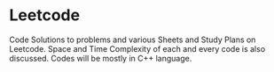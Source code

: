 # Leetcode
Code Solutions to problems and various Sheets and Study Plans on Leetcode. Space and Time Complexity of each and every code is also discussed. Codes will be mostly in C++ language.
